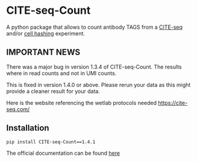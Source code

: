 # CITE-seq-Count
A python package that allows to count antibody TAGS from a [CITE-seq](https://www.nature.com/articles/nmeth.4380) and/or [cell hashing](https://www.biorxiv.org/content/early/2017/12/21/237693) experiment.


IMPORTANT NEWS
------------------------------------------
There was a major bug in version 1.3.4 of CITE-seq-Count. The results where in read counts and not in UMI counts.

This is fixed in version 1.4.0 or above. Please rerun your data as this might provide a cleaner result for your data.

Here is the website referencing the wetlab protocols needed https://cite-seq.com/

Installation
-------------------------------------------

```
pip install CITE-seq-Count==1.4.1
```


The official documentation can be found [here](https://hoohm.github.io/CITE-seq-Count/)
